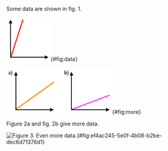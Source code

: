 Some data are shown in fig. 1.

![Figure 1. Some data.](img/plot1.png){#fig:data}

![Figure 2. More data.](img/plot2.png){#fig:more}

Figure 2a and fig. 2b give more data.

![Figure 3. Even more
data.](img/plot3.png){#fig:ef4ac245-5e0f-4b08-b2be-dec6d71376d1}
